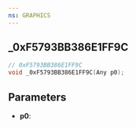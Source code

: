 ```yaml
---
ns: GRAPHICS
---
```

## _0xF5793BB386E1FF9C

```c
// 0xF5793BB386E1FF9C
void _0xF5793BB386E1FF9C(Any p0);
```

## Parameters
* **p0**:
